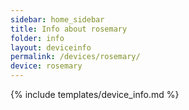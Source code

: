 ```yaml
---
sidebar: home_sidebar
title: Info about rosemary
folder: info
layout: deviceinfo
permalink: /devices/rosemary/
device: rosemary
---
```

{% include templates/device_info.md %}
